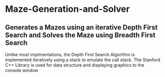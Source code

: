 # Maze-Generation-and-Solver
## Generates a Mazes using an iterative Depth First Search and Solves the Maze using Breadth First Search
Unlike most implmentations, the Depth First Search Algorithm is implemented iteratively using a stack to emulate the call stack.
The Stanford C++ Library is used for data structure and displaying graphics to the console window
